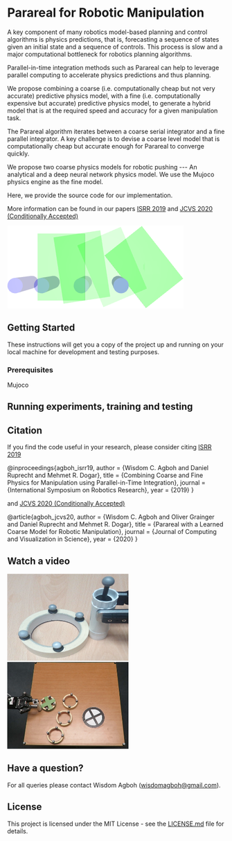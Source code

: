 # Parareal for Robotic Manipulation

A key component of many robotics model-based planning and control algorithms is physics predictions, that is, forecasting a sequence of states given an initial state and a sequence of controls. This process is slow and a major computational bottleneck for robotics planning algorithms.

Parallel-in-time integration methods such as Parareal can help to leverage parallel computing to accelerate physics predictions and thus planning.

We propose combining a coarse (i.e. computationally cheap but not very accurate) predictive physics model, with a fine (i.e. computationally expensive but accurate) predictive physics model, to generate a hybrid model that is at the required speed and accuracy for a given manipulation task.

The Parareal algorithm iterates between a coarse serial integrator and a fine parallel integrator. A key
challenge is to devise a coarse level model that is computationally cheap but accurate enough for Parareal
to converge quickly. 

We propose two coarse physics models for robotic pushing --- An analytical and a deep neural network physics model. We use the Mujoco physics engine as the fine model. 

Here, we provide the source code for our implementation. 

More information can be found in our papers [ISRR 2019](https://arxiv.org/abs/1903.08470) and [JCVS 2020 (Conditionally Accepted)](https://arxiv.org/abs/1912.05958)

![Analytical](analytical_coarse.png "Analytical Coarse Physics Prediction")

## Getting Started

These instructions will get you a copy of the project up and running on 
your local machine for development and testing purposes. 


### Prerequisites

Mujoco 


## Running experiments, training and testing

 
## Citation
If you find the code useful in your research, please consider citing [ISRR 2019](https://arxiv.org/abs/1903.08470) 

@inproceedings{agboh_isrr19,
  author    = {Wisdom C. Agboh and
               Daniel Ruprecht and
               Mehmet R. Dogar},
  title     = {Combining Coarse and Fine Physics for Manipulation using Parallel-in-Time
               Integration},
  journal   = {International Symposium on Robotics Research},
  year      = {2019}
}

and [JCVS 2020 (Conditionally Accepted)](https://arxiv.org/abs/1912.05958)

@article{agboh_jcvs20,
  author    = {Wisdom C. Agboh and
               Oliver Grainger and 
               Daniel Ruprecht and
               Mehmet R. Dogar},
  title     = {Parareal with a Learned Coarse Model for Robotic Manipulation},
  journal   = {Journal of Computing and Visualization in Science},
  year      = {2020}
}

## Watch a video

[<img src="pusher_slider.png" width="280" height="200"/>](https://youtu.be/5e9oTeu4JOU) [<img src="planning_with_learned_model.jpg" width="280" height="200"/>](https://youtu.be/wCh2o1rf-gA)

## Have a question?
For all queries please contact Wisdom Agboh (wisdomagboh@gmail.com).

## License
This project is licensed under the MIT License - see the 
[LICENSE.md](LICENSE.md) file for details.
